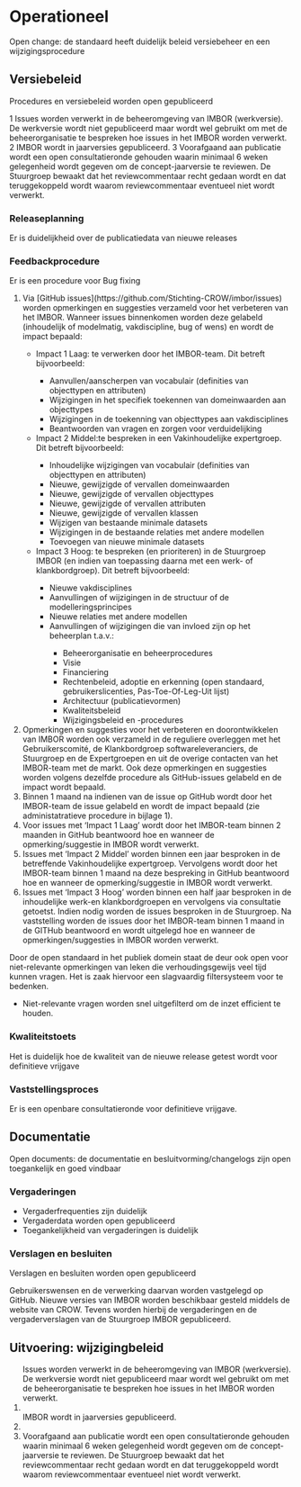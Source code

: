 # Operationeel

<aside class="note" title="Ken Krechmer">
Open change: de standaard heeft duidelijk beleid versiebeheer en een wijzigingsprocedure
</aside>

## Versiebeleid
<aside class="note" title="BOMOS">
Procedures en versiebeleid worden open gepubliceerd
</aside>

1	Issues worden verwerkt in de beheeromgeving van IMBOR (werkversie). De werkversie wordt niet gepubliceerd maar wordt wel gebruikt om met de beheerorganisatie te bespreken hoe issues in het IMBOR worden verwerkt.
2	IMBOR wordt in jaarversies gepubliceerd. 
3	Voorafgaand aan publicatie wordt een open consultatieronde gehouden waarin minimaal 6 weken gelegenheid wordt gegeven om de concept-jaarversie te reviewen. De Stuurgroep bewaakt dat het reviewcommentaar recht gedaan wordt en dat teruggekoppeld wordt waarom reviewcommentaar eventueel niet wordt verwerkt.  



### Releaseplanning

<aside class="note" title="BOMOS">
Er is duidelijkheid over de publicatiedata van nieuwe releases 
</aside>


### Feedbackprocedure

<aside class="note" title="BOMOS">
Er is een procedure voor Bug fixing
</aside>


<ol><li>	Via [GitHub issues](https://github.com/Stichting-CROW/imbor/issues) worden opmerkingen en suggesties verzameld voor het verbeteren van het IMBOR. Wanneer issues binnenkomen worden deze gelabeld (inhoudelijk of modelmatig, vakdiscipline, bug of wens) en wordt de impact bepaald:</li>
   <ul><li>	Impact 1 Laag: te verwerken door het IMBOR-team. Dit betreft bijvoorbeeld:</li>
       <ul><li>	Aanvullen/aanscherpen van vocabulair (definities van objecttypen en attributen)</li>
       <li>	Wijzigingen in het specifiek toekennen van domeinwaarden aan objecttypes</li>
       <li>		Wijzigingen in de toekenning van objecttypes aan vakdisciplines</li>
       <li>		Beantwoorden van vragen en zorgen voor verduidelijking </li></ul>
       <li>	Impact 2 Middel:te bespreken in een Vakinhoudelijke expertgroep. Dit betreft bijvoorbeeld:</li>
       <ul><li>		Inhoudelijke wijzigingen van vocabulair (definities van objecttypen en attributen)</li>
       <li>	Nieuwe, gewijzigde of vervallen domeinwaarden</li>
       <li>	Nieuwe, gewijzigde of vervallen objecttypes</li>
       <li>	Nieuwe, gewijzigde of vervallen attributen </li>
       <li>	Nieuwe, gewijzigde of vervallen klassen</li>
       <li>	 Wijzigen van bestaande minimale datasets</li>
       <li>	Wijzigingen in de bestaande relaties met andere modellen</li>
       <li>	Toevoegen van nieuwe minimale datasets</li></ul>
   <li>	Impact 3 Hoog: te bespreken (en prioriteren) in de Stuurgroep IMBOR (en indien van toepassing daarna met een werk- of klankbordgroep). Dit betreft bijvoorbeeld:</li>
       <ul><li>	Nieuwe vakdisciplines</li>
       <li>	Aanvullingen of wijzigingen in de structuur of de modelleringsprincipes</li>
       <li>	Nieuwe relaties met andere modellen</li>
       <li>	Aanvullingen of wijzigingen die van invloed zijn op het beheerplan t.a.v.:</li>
          <ul><li> Beheerorganisatie en beheerprocedures</li>
          <li>	Visie</li>
          <li>	Financiering</li>
          <li>	Rechtenbeleid, adoptie en erkenning (open standaard, gebruikerslicenties, Pas-Toe-Of-Leg-Uit lijst)</li>
          <li>	Architectuur (publicatievormen)</li>
          <li>	Kwaliteitsbeleid</li>
          <li>	Wijzigingsbeleid en -procedures</li></ul></ul></ul>
<li>Opmerkingen en suggesties voor het verbeteren en doorontwikkelen van IMBOR worden ook verzameld in de reguliere overleggen met het Gebruikerscomité, de Klankbordgroep softwareleveranciers, de Stuurgroep en de Expertgroepen en uit de overige contacten van het IMBOR-team met de markt. Ook deze opmerkingen en suggesties worden volgens dezelfde procedure als GitHub-issues gelabeld en de impact wordt bepaald.</li>
<li>Binnen 1 maand na indienen van de issue op GitHub wordt door het IMBOR-team de issue gelabeld en wordt de impact bepaald (zie administatratieve procedure in bijlage 1). </li>
<li>Voor issues met ‘Impact 1 Laag’ wordt door het IMBOR-team binnen 2 maanden in GitHub beantwoord hoe en wanneer de opmerking/suggestie in IMBOR wordt verwerkt.</li>
<li>Issues met ‘Impact 2 Middel’ worden binnen een jaar besproken in de betreffende Vakinhoudelijke expertgroep. Vervolgens wordt door het IMBOR-team binnen 1 maand na deze bespreking in GitHub beantwoord hoe en wanneer de opmerking/suggestie in IMBOR wordt verwerkt.</li>
<li>Issues met ‘Impact 3 Hoog’ worden binnen een half jaar  besproken in de inhoudelijke werk-en klankbordgroepen en vervolgens via consultatie getoetst. Indien nodig worden de issues besproken in de Stuurgroep. Na vaststelling worden de issues door het IMBOR-team binnen 1 maand in de GITHub beantwoord en wordt uitgelegd hoe en wanneer de opmerkingen/suggesties in IMBOR worden verwerkt.   </li></ol>





<aside class="note" title="AANDACHTSPUNT OPEN STANDAARD">
Door de open standaard in het publiek domein staat de deur ook open voor niet-relevante opmerkingen van leken die verhoudingsgewijs veel tijd kunnen vragen. Het is zaak hiervoor een slagvaardig filtersysteem voor te bedenken.
  <ul><li>Niet-relevante vragen worden snel uitgefilterd om de inzet efficient te houden.</li></ul>
  </aside>
  



### Kwaliteitstoets
<aside class="note" title="BOMOS">
Het is duidelijk hoe de kwaliteit van de nieuwe release getest wordt voor definitieve vrijgave
</aside>



### Vaststellingsproces
<aside class="note" title="BOMOS">
Er is een openbare consultatieronde voor definitieve vrijgave.
</aside>




## Documentatie

<aside class="note" title="Ken Krechmer">
Open documents: de documentatie en besluitvorming/changelogs zijn open toegankelijk en goed vindbaar
</aside>


### Vergaderingen

<aside class="note" title="BOMOS">
<ul><li> Vergaderfrequenties zijn duidelijk </li>
<li> Vergaderdata worden open gepubliceerd </li>
<li> Toegankelijkheid van vergaderingen is duidelijk </li>
</aside>

### Verslagen en besluiten
<aside class="note" title="BOMOS">
Verslagen en besluiten worden open gepubliceerd
</aside>

Gebruikerswensen en de verwerking daarvan worden vastgelegd op GitHub. Nieuwe versies van IMBOR worden beschikbaar gesteld middels de website van CROW. Tevens worden hierbij de vergaderingen en de vergaderverslagen van de Stuurgroep IMBOR gepubliceerd. 


## Uitvoering: wijzigingbeleid

<ol></li>Issues worden verwerkt in de beheeromgeving van IMBOR (werkversie). De werkversie wordt niet gepubliceerd maar wordt wel gebruikt om met de beheerorganisatie te bespreken hoe issues in het IMBOR worden verwerkt.<li>
</li>IMBOR wordt in jaarversies gepubliceerd.<li>
<li>Voorafgaand aan publicatie wordt een open consultatieronde gehouden waarin minimaal 6 weken gelegenheid wordt gegeven om de concept-jaarversie te reviewen. De Stuurgroep bewaakt dat het reviewcommentaar recht gedaan wordt en dat teruggekoppeld wordt waarom reviewcommentaar eventueel niet wordt verwerkt.




